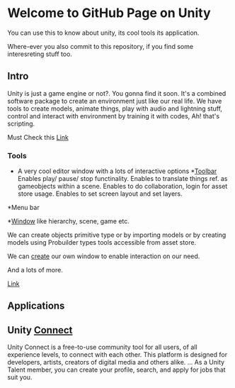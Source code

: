 # Welcome to GitHub Page on Unity

You can use this to know about unity, its cool tools its application. 

Where-ever you also commit to this repository, if you find some interesreting stuff too. 

## Intro

Unity is just a game engine or not?. You gonna find it soon.
It's a combined software package to create an environment just like our real life.
We have tools to create models, animate things, play with audio and lightning stuff, control and interact with environment by training it with codes, Ah! that's scripting.

Must Check this [Link](https://unity3d.com/)

### Tools

- A very cool editor window with a lots of interactive options 
*[Toolbar](https://docs.unity3d.com/Manual/Toolbar.html)
Enables play/ pause/ stop functinality.
Enables to translate things ref. as gameobjects within a scene.
Enables to do collaboration, login for asset store usage.
Enables to set screen layout and set layers.

*Menu bar

*[Window](https://docs.unity3d.com/Manual/UsingTheEditor.html) like hierarchy, scene, game etc.

We can create objects primitive type or by importing models or by creating models using Probuilder types tools accessible from asset store.

We can [create](https://docs.unity3d.com/ScriptReference/GUILayout.Toolbar.html) our own window to enable interaction on our need.

And a lots of more.

[Link](https://docs.unity3d.com/Manual/UnityOverview.html)

## Applications

## Unity [Connect](https://connect.unity.com/)
Unity Connect is a free-to-use community tool for all users, of all experience levels, to connect with each other. This platform is designed for developers, artists, creators of digital media and others alike. ... As a Unity Talent member, you can create your profile, search, and apply for jobs that suit you.

